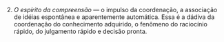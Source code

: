 ﻿2. *O espírito da compreensão —* o impulso da coordenação, a associação de idéias espontânea e aparentemente automática. Essa é a dádiva da coordenação do conhecimento adquirido, o fenômeno do raciocínio rápido, do julgamento rápido e decisão pronta.